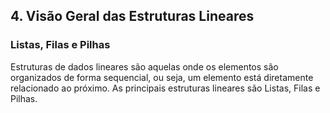 ## 4. Visão Geral das Estruturas Lineares

### Listas, Filas e Pilhas
Estruturas de dados lineares são aquelas onde os elementos são organizados de forma sequencial, ou seja, um elemento está diretamente relacionado ao próximo. As principais estruturas lineares são Listas, Filas e Pilhas.

